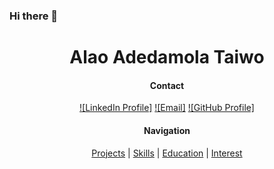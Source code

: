 ### Hi there 👋

<!--
**jayteealao/jayteealao** is a ✨ _special_ ✨ repository because its `README.md` (this file) appears on your GitHub profile.

Here are some ideas to get you started:

- 🔭 I’m currently working on ...
- 🌱 I’m currently learning ...
- 👯 I’m looking to collaborate on ...
- 🤔 I’m looking for help with ...
- 💬 Ask me about ...
- 📫 How to reach me: ...
- 😄 Pronouns: ...
- ⚡ Fun fact: ...
-->

<h1 align="center" >Alao Adedamola Taiwo</h1>


<div align='center'>

#### Contact

[![LinkedIn Profile]](https://www.linkedin.com/in/adedamola-alao-88b97813b/)
[![Email]](mailto:jayteealao@gmail.com)
[![GitHub Profile]](https://github.com/jayteealao)


#### Navigation


[Projects](#projects) | [Skills](#skills) | [Education](#education) | [Interest](#interest)

</div>

